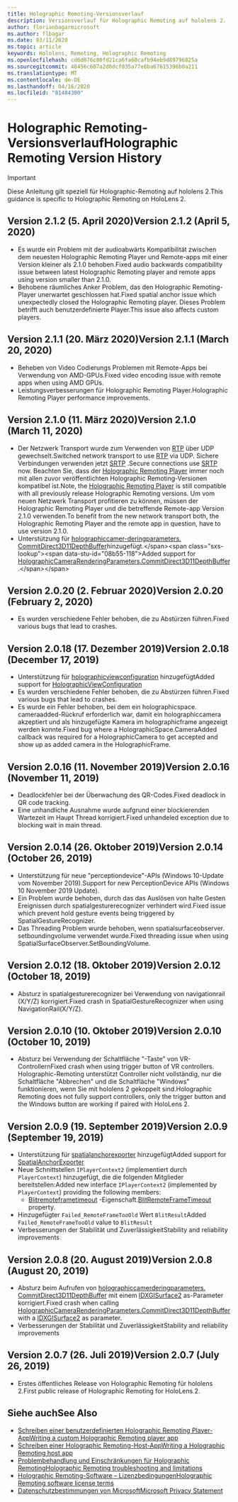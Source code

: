 ```yaml
---
title: Holographic Remoting-Versionsverlauf
description: Versionsverlauf für Holographic Remoting auf hololens 2.
author: florianbagarmicrosoft
ms.author: flbagar
ms.date: 03/11/2020
ms.topic: article
keywords: Hololens, Remoting, Holographic Remoting
ms.openlocfilehash: cd6d076c00fd21ca6fa60cafb94eb9d89796825a
ms.sourcegitcommit: 48456c607a2d0dcf035a77e8ba67615396b0a211
ms.translationtype: MT
ms.contentlocale: de-DE
ms.lasthandoff: 04/16/2020
ms.locfileid: "81484300"
---
```

# <a name="holographic-remoting-version-history"></a><span data-ttu-id="08b55-104">Holographic Remoting-Versionsverlauf</span><span class="sxs-lookup"><span data-stu-id="08b55-104">Holographic Remoting Version History</span></span>

> [!IMPORTANT]
> <span data-ttu-id="08b55-105">Diese Anleitung gilt speziell für Holographic-Remoting auf hololens 2.</span><span class="sxs-lookup"><span data-stu-id="08b55-105">This guidance is specific to Holographic Remoting on HoloLens 2.</span></span>

## <a name="version-212-april-5-2020"></a><span data-ttu-id="08b55-106">Version 2.1.2 (5. April 2020)<a name="v2.1.2"></a></span><span class="sxs-lookup"><span data-stu-id="08b55-106">Version 2.1.2 (April 5, 2020) <a name="v2.1.2"></a></span></span>
* <span data-ttu-id="08b55-107">Es wurde ein Problem mit der audioabwärts Kompatibilität zwischen dem neuesten Holographic Remoting Player und Remote-apps mit einer Version kleiner als 2.1.0 behoben.</span><span class="sxs-lookup"><span data-stu-id="08b55-107">Fixed audio backwards compatibility issue between latest Holographic Remoting player and remote apps using version smaller than 2.1.0.</span></span>
* <span data-ttu-id="08b55-108">Behobene räumliches Anker Problem, das den Holographic Remoting-Player unerwartet geschlossen hat.</span><span class="sxs-lookup"><span data-stu-id="08b55-108">Fixed spatial anchor issue which unexpectedly closed the Holographic Remoting player.</span></span> <span data-ttu-id="08b55-109">Dieses Problem betrifft auch benutzerdefinierte Player.</span><span class="sxs-lookup"><span data-stu-id="08b55-109">This issue also affects custom players.</span></span>

## <a name="version-211-march-20-2020"></a><span data-ttu-id="08b55-110">Version 2.1.1 (20. März 2020)<a name="v2.1.1"></a></span><span class="sxs-lookup"><span data-stu-id="08b55-110">Version 2.1.1 (March 20, 2020) <a name="v2.1.1"></a></span></span>
* <span data-ttu-id="08b55-111">Beheben von Video Codierungs Problemen mit Remote-Apps bei Verwendung von AMD-GPUs.</span><span class="sxs-lookup"><span data-stu-id="08b55-111">Fixed video encoding issue with remote apps when using AMD GPUs.</span></span>
* <span data-ttu-id="08b55-112">Leistungsverbesserungen für Holographic Remoting Player.</span><span class="sxs-lookup"><span data-stu-id="08b55-112">Holographic Remoting Player performance improvements.</span></span>

## <a name="version-210-march-11-2020"></a><span data-ttu-id="08b55-113">Version 2.1.0 (11. März 2020)<a name="v2.1.0"></a></span><span class="sxs-lookup"><span data-stu-id="08b55-113">Version 2.1.0 (March 11, 2020) <a name="v2.1.0"></a></span></span>
* <span data-ttu-id="08b55-114">Der Netzwerk Transport wurde zum Verwenden von [RTP](https://en.wikipedia.org/wiki/Real-time_Transport_Protocol) über UDP gewechselt.</span><span class="sxs-lookup"><span data-stu-id="08b55-114">Switched network transport to use [RTP](https://en.wikipedia.org/wiki/Real-time_Transport_Protocol) via UDP.</span></span> <span data-ttu-id="08b55-115">Sichere Verbindungen verwenden jetzt [SRTP](https://en.wikipedia.org/wiki/Secure_Real-time_Transport_Protocol) .</span><span class="sxs-lookup"><span data-stu-id="08b55-115">Secure connections use [SRTP](https://en.wikipedia.org/wiki/Secure_Real-time_Transport_Protocol) now.</span></span> <span data-ttu-id="08b55-116">Beachten Sie, dass der [Holographic Remoting Player](holographic-remoting-player.md) immer noch mit allen zuvor veröffentlichten Holographic Remoting-Versionen kompatibel ist.</span><span class="sxs-lookup"><span data-stu-id="08b55-116">Note, the [Holographic Remoting Player](holographic-remoting-player.md) is still compatible with all previously release Holographic Remoting versions.</span></span> <span data-ttu-id="08b55-117">Um vom neuen Netzwerk Transport profitieren zu können, müssen der Holographic Remoting Player und die betreffende Remote-app Version 2.1.0 verwenden.</span><span class="sxs-lookup"><span data-stu-id="08b55-117">To benefit from the new network transport both, the Holographic Remoting Player and the remote app in question, have to use version 2.1.0.</span></span>
* <span data-ttu-id="08b55-118">Unterstützung für [holographiccamer-deringparameters. CommitDirect3D11DepthBuffer](https://docs.microsoft.com/uwp/api/windows.graphics.holographic.holographiccamerarenderingparameters.commitdirect3d11depthbuffer#Windows_Graphics_Holographic_HolographicCameraRenderingParameters_CommitDirect3D11DepthBuffer_Windows_Graphics_DirectX_Direct3D11_IDirect3DSurface_)hinzugefügt.</span><span class="sxs-lookup"><span data-stu-id="08b55-118">Added support for [HolographicCameraRenderingParameters.CommitDirect3D11DepthBuffer](https://docs.microsoft.com/uwp/api/windows.graphics.holographic.holographiccamerarenderingparameters.commitdirect3d11depthbuffer#Windows_Graphics_Holographic_HolographicCameraRenderingParameters_CommitDirect3D11DepthBuffer_Windows_Graphics_DirectX_Direct3D11_IDirect3DSurface_).</span></span> 

## <a name="version-2020-february-2-2020"></a><span data-ttu-id="08b55-119">Version 2.0.20 (2. Februar 2020)<a name="v2.0.20"></a></span><span class="sxs-lookup"><span data-stu-id="08b55-119">Version 2.0.20 (February 2, 2020) <a name="v2.0.20"></a></span></span>
* <span data-ttu-id="08b55-120">Es wurden verschiedene Fehler behoben, die zu Abstürzen führen.</span><span class="sxs-lookup"><span data-stu-id="08b55-120">Fixed various bugs that lead to crashes.</span></span>

## <a name="version-2018-december-17-2019"></a><span data-ttu-id="08b55-121">Version 2.0.18 (17. Dezember 2019)<a name="v2.0.18"></a></span><span class="sxs-lookup"><span data-stu-id="08b55-121">Version 2.0.18 (December 17, 2019) <a name="v2.0.18"></a></span></span>
* <span data-ttu-id="08b55-122">Unterstützung für [holographicviewconfiguration](https://docs.microsoft.com/uwp/api/windows.graphics.holographic.holographicviewconfiguration) hinzugefügt</span><span class="sxs-lookup"><span data-stu-id="08b55-122">Added support for [HolographicViewConfiguration](https://docs.microsoft.com/uwp/api/windows.graphics.holographic.holographicviewconfiguration)</span></span>
* <span data-ttu-id="08b55-123">Es wurden verschiedene Fehler behoben, die zu Abstürzen führen.</span><span class="sxs-lookup"><span data-stu-id="08b55-123">Fixed various bugs that lead to crashes.</span></span>
* <span data-ttu-id="08b55-124">Es wurde ein Fehler behoben, bei dem ein holographicspace. cameraadded-Rückruf erforderlich war, damit ein holographiccamera akzeptiert und als hinzugefügte Kamera im holographicframe angezeigt werden konnte.</span><span class="sxs-lookup"><span data-stu-id="08b55-124">Fixed bug where a HolographicSpace.CameraAdded callback was required for a HolographicCamera to get accepted and show up as added camera in the HolographicFrame.</span></span>

## <a name="version-2016-november-11-2019"></a><span data-ttu-id="08b55-125">Version 2.0.16 (11. November 2019)<a name="2.0.16"></a></span><span class="sxs-lookup"><span data-stu-id="08b55-125">Version 2.0.16 (November 11, 2019) <a name="2.0.16"></a></span></span>
* <span data-ttu-id="08b55-126">Deadlockfehler bei der Überwachung des QR-Codes.</span><span class="sxs-lookup"><span data-stu-id="08b55-126">Fixed deadlock in QR code tracking.</span></span>
* <span data-ttu-id="08b55-127">Eine unhandliche Ausnahme wurde aufgrund einer blockierenden Wartezeit im Haupt Thread korrigiert.</span><span class="sxs-lookup"><span data-stu-id="08b55-127">Fixed unhandeled exception due to blocking wait in main thread.</span></span>

## <a name="version-2014-october-26-2019"></a><span data-ttu-id="08b55-128">Version 2.0.14 (26. Oktober 2019)<a name="v2.0.14"></a></span><span class="sxs-lookup"><span data-stu-id="08b55-128">Version 2.0.14 (October 26, 2019) <a name="v2.0.14"></a></span></span>
* <span data-ttu-id="08b55-129">Unterstützung für neue "perceptiondevice"-APIs (Windows 10-Update vom November 2019).</span><span class="sxs-lookup"><span data-stu-id="08b55-129">Support for new PerceptionDevice APIs (Windows 10 November 2019 Update).</span></span>
* <span data-ttu-id="08b55-130">Ein Problem wurde behoben, durch das das Auslösen von halte Gesten Ereignissen durch spatialgesturerecognizer verhindert wird.</span><span class="sxs-lookup"><span data-stu-id="08b55-130">Fixed issue which prevent hold gesture events being triggered by SpatialGestureRecognizer.</span></span>
* <span data-ttu-id="08b55-131">Das Threading Problem wurde behoben, wenn spatialsurfaceobserver. setboundingvolume verwendet wurde.</span><span class="sxs-lookup"><span data-stu-id="08b55-131">Fixed threading issue when using SpatialSurfaceObserver.SetBoundingVolume.</span></span>

## <a name="version-2012-october-18-2019"></a><span data-ttu-id="08b55-132">Version 2.0.12 (18. Oktober 2019)<a name="v2.0.12"></a></span><span class="sxs-lookup"><span data-stu-id="08b55-132">Version 2.0.12 (October 18, 2019) <a name="v2.0.12"></a></span></span>
* <span data-ttu-id="08b55-133">Absturz in spatialgesturerecognizer bei Verwendung von navigationrail (X/Y/Z) korrigiert.</span><span class="sxs-lookup"><span data-stu-id="08b55-133">Fixed crash in SpatialGestureRecognizer when using NavigationRail(X/Y/Z).</span></span>

## <a name="version-2010-october-10-2019"></a><span data-ttu-id="08b55-134">Version 2.0.10 (10. Oktober 2019)<a name="v2.0.10"></a></span><span class="sxs-lookup"><span data-stu-id="08b55-134">Version 2.0.10 (October 10, 2019) <a name="v2.0.10"></a></span></span>
* <span data-ttu-id="08b55-135">Absturz bei Verwendung der Schaltfläche "-Taste" von VR-Controllern</span><span class="sxs-lookup"><span data-stu-id="08b55-135">Fixed crash when using trigger button of VR controllers.</span></span> <span data-ttu-id="08b55-136">Holographic-Remoting unterstützt Controller nicht vollständig, nur die Schaltfläche "Abbrechen" und die Schaltfläche "Windows" funktionieren, wenn Sie mit hololens 2 gekoppelt sind.</span><span class="sxs-lookup"><span data-stu-id="08b55-136">Holographic Remoting does not fully support controllers, only the trigger button and the Windows button are working if paired with HoloLens 2.</span></span>

## <a name="version-209-september-19-2019"></a><span data-ttu-id="08b55-137">Version 2.0.9 (19. September 2019)<a name="v2.0.9"></a></span><span class="sxs-lookup"><span data-stu-id="08b55-137">Version 2.0.9 (September 19, 2019) <a name="v2.0.9"></a></span></span>
* <span data-ttu-id="08b55-138">Unterstützung für [spatialanchorexporter](https://docs.microsoft.com/uwp/api/windows.perception.spatial.spatialanchorexporter) hinzugefügt</span><span class="sxs-lookup"><span data-stu-id="08b55-138">Added support for [SpatialAnchorExporter](https://docs.microsoft.com/uwp/api/windows.perception.spatial.spatialanchorexporter)</span></span>
* <span data-ttu-id="08b55-139">Neue Schnittstellen ```IPlayerContext2``` (implementiert durch ```PlayerContext```) hinzugefügt, die die folgenden Mitglieder bereitstellen:</span><span class="sxs-lookup"><span data-stu-id="08b55-139">Added new interface ```IPlayerContext2``` (implemented by ```PlayerContext```) providing the following members:</span></span>
  - <span data-ttu-id="08b55-140">[Blitremoteframetimeout](holographic-remoting-create-player.md#BlitRemoteFrameTimeout) -Eigenschaft.</span><span class="sxs-lookup"><span data-stu-id="08b55-140">[BlitRemoteFrameTimeout](holographic-remoting-create-player.md#BlitRemoteFrameTimeout)  property.</span></span>
* <span data-ttu-id="08b55-141">Hinzugefügter ```Failed_RemoteFrameTooOld``` Wert ```BlitResult```</span><span class="sxs-lookup"><span data-stu-id="08b55-141">Added ```Failed_RemoteFrameTooOld``` value to ```BlitResult```</span></span>
* <span data-ttu-id="08b55-142">Verbesserungen der Stabilität und Zuverlässigkeit</span><span class="sxs-lookup"><span data-stu-id="08b55-142">Stability and reliability improvements</span></span>

## <a name="version-208-august-20-2019"></a><span data-ttu-id="08b55-143">Version 2.0.8 (20. August 2019)<a name="v2.0.8"></a></span><span class="sxs-lookup"><span data-stu-id="08b55-143">Version 2.0.8 (August 20, 2019) <a name="v2.0.8"></a></span></span>

* <span data-ttu-id="08b55-144">Absturz beim Aufrufen von [holographiccamerderingparameters. CommitDirect3D11DepthBuffer](https://docs.microsoft.com/uwp/api/windows.graphics.holographic.holographiccamerarenderingparameters.commitdirect3d11depthbuffer) mit einem [IDXGISurface2](https://docs.microsoft.com/windows/win32/api/dxgi1_2/nn-dxgi1_2-idxgisurface2) as-Parameter korrigiert.</span><span class="sxs-lookup"><span data-stu-id="08b55-144">Fixed crash when calling [HolographicCameraRenderingParameters.CommitDirect3D11DepthBuffer](https://docs.microsoft.com/uwp/api/windows.graphics.holographic.holographiccamerarenderingparameters.commitdirect3d11depthbuffer) with a [IDXGISurface2](https://docs.microsoft.com/windows/win32/api/dxgi1_2/nn-dxgi1_2-idxgisurface2) as parameter.</span></span>
* <span data-ttu-id="08b55-145">Verbesserungen der Stabilität und Zuverlässigkeit</span><span class="sxs-lookup"><span data-stu-id="08b55-145">Stability and reliability improvements</span></span>

## <a name="version-207-july-26-2019"></a><span data-ttu-id="08b55-146">Version 2.0.7 (26. Juli 2019)<a name="v2.0.7"></a></span><span class="sxs-lookup"><span data-stu-id="08b55-146">Version 2.0.7 (July 26, 2019) <a name="v2.0.7"></a></span></span>

* <span data-ttu-id="08b55-147">Erstes öffentliches Release von Holographic Remoting für hololens 2.</span><span class="sxs-lookup"><span data-stu-id="08b55-147">First public release of Holographic Remoting for HoloLens 2.</span></span>

## <a name="see-also"></a><span data-ttu-id="08b55-148">Siehe auch</span><span class="sxs-lookup"><span data-stu-id="08b55-148">See Also</span></span>
* [<span data-ttu-id="08b55-149">Schreiben einer benutzerdefinierten Holographic Remoting Player-App</span><span class="sxs-lookup"><span data-stu-id="08b55-149">Writing a custom Holographic Remoting player app</span></span>](holographic-remoting-create-player.md)
* [<span data-ttu-id="08b55-150">Schreiben einer Holographic Remoting-Host-App</span><span class="sxs-lookup"><span data-stu-id="08b55-150">Writing a Holographic Remoting host app</span></span>](holographic-remoting-create-host.md)
* [<span data-ttu-id="08b55-151">Problembehandlung und Einschränkungen für Holographic Remoting</span><span class="sxs-lookup"><span data-stu-id="08b55-151">Holographic Remoting troubleshooting and limitations</span></span>](holographic-remoting-troubleshooting.md)
* [<span data-ttu-id="08b55-152">Holographic Remoting-Software – Lizenzbedingungen</span><span class="sxs-lookup"><span data-stu-id="08b55-152">Holographic Remoting software license terms</span></span>](https://docs.microsoft.com/legal/mixed-reality/microsoft-holographic-remoting-software-license-terms)
* [<span data-ttu-id="08b55-153">Datenschutzbestimmungen von Microsoft</span><span class="sxs-lookup"><span data-stu-id="08b55-153">Microsoft Privacy Statement</span></span>](https://go.microsoft.com/fwlink/?LinkId=521839)
